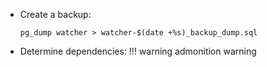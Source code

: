 * Create a backup:
    ```
    pg_dump watcher > watcher-$(date +%s)_backup_dump.sql
    ```

* Determine dependencies:
    !!! warning
        admonition warning
